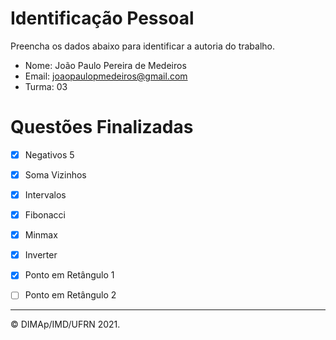 ﻿# Identificação Pessoal

Preencha os dados abaixo para identificar a autoria do trabalho.

- Nome: João Paulo Pereira de Medeiros
- Email: joaopaulopmedeiros@gmail.com
- Turma: 03

# Questões Finalizadas

- [X] Negativos 5
- [X] Soma Vizinhos
- [X] Intervalos
- [X] Fibonacci
- [X] Minmax
- [X] Inverter
- [X] Ponto em Retângulo 1
- [ ] Ponto em Retângulo 2


--------
&copy; DIMAp/IMD/UFRN 2021.
